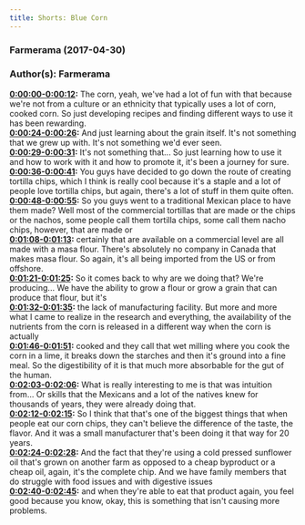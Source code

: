 ```yaml
---
title: Shorts: Blue Corn
---
```

### Farmerama  (2017-04-30)  
### Author(s): Farmerama  

**[0:00:00-0:00:12](https://soundcloud.com/farmerama-radio/blue-corn#t=0:00:00):**  The corn, yeah, we've had a lot of fun with that because we're not from a culture or an  ethnicity that typically uses a lot of corn, cooked corn.  So just developing recipes and finding different ways to use it has been rewarding.  
**[0:00:24-0:00:26](https://soundcloud.com/farmerama-radio/blue-corn#t=0:00:24):**  And just learning about the grain itself.  It's not something that we grew up with.  It's not something we'd ever seen.  
**[0:00:29-0:00:31](https://soundcloud.com/farmerama-radio/blue-corn#t=0:00:29):**  It's not something that...  So just learning how to use it and how to work with it and how to promote it, it's been  a journey for sure.  
**[0:00:36-0:00:41](https://soundcloud.com/farmerama-radio/blue-corn#t=0:00:36):**  You guys have decided to go down the route of creating tortilla chips, which I think  is really cool because it's a staple and a lot of people love tortilla chips, but again,  there's a lot of stuff in them quite often.  
**[0:00:48-0:00:55](https://soundcloud.com/farmerama-radio/blue-corn#t=0:00:48):**  So you guys went to a traditional Mexican place to have them made?  Well most of the commercial tortillas that are made or the chips or the nachos, some  people call them tortilla chips, some call them nacho chips, however, that are made or  
**[0:01:08-0:01:13](https://soundcloud.com/farmerama-radio/blue-corn#t=0:01:08):**  certainly that are available on a commercial level are all made with a masa flour.  There's absolutely no company in Canada that makes masa flour.  So again, it's all being imported from the US or from offshore.  
**[0:01:21-0:01:25](https://soundcloud.com/farmerama-radio/blue-corn#t=0:01:21):**  So it comes back to why are we doing that?  We're producing...  We have the ability to grow a flour or grow a grain that can produce that flour, but it's  
**[0:01:32-0:01:35](https://soundcloud.com/farmerama-radio/blue-corn#t=0:01:32):**  the lack of manufacturing facility.  But more and more what I came to realize in the research and everything, the availability  of the nutrients from the corn is released in a different way when the corn is actually  
**[0:01:46-0:01:51](https://soundcloud.com/farmerama-radio/blue-corn#t=0:01:46):**  cooked and they call that wet milling where you cook the corn in a lime, it breaks down  the starches and then it's ground into a fine meal.  So the digestibility of it is that much more absorbable for the gut of the human.  
**[0:02:03-0:02:06](https://soundcloud.com/farmerama-radio/blue-corn#t=0:02:03):**  What is really interesting to me is that was intuition from...  Or skills that the Mexicans and a lot of the natives knew for thousands of years, they  were already doing that.  
**[0:02:12-0:02:15](https://soundcloud.com/farmerama-radio/blue-corn#t=0:02:12):**  So I think that that's one of the biggest things that when people eat our corn chips,  they can't believe the difference of the taste, the flavor.  And it was a small manufacturer that's been doing it that way for 20 years.  
**[0:02:24-0:02:28](https://soundcloud.com/farmerama-radio/blue-corn#t=0:02:24):**  And the fact that they're using a cold pressed sunflower oil that's grown on another farm  as opposed to a cheap byproduct or a cheap oil, again, it's the complete chip.  And we have family members that do struggle with food issues and with digestive issues  
**[0:02:40-0:02:45](https://soundcloud.com/farmerama-radio/blue-corn#t=0:02:40):**  and when they're able to eat that product again, you feel good because you know, okay,  this is something that isn't causing more problems.  